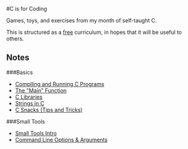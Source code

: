 #C is for Coding

Games, toys, and exercises from my month of self-taught C.

This is structured as a [free][license] curriculum, in hopes that it will be
useful to others.

[license]: ./MIT-LICENSE

## Notes
###Basics
 - [Compiling and Running C Programs][compiling-and-running]
 - [The "Main" Function][main]
 - [C Libraries][c-libraries]
 - [Strings in C][c-strings]
 - [C Snacks (Tips and Tricks)][c-snacks]

[compiling-and-running]: notes/intro/compiling-and-running.md
[main]: notes/intro/main_function.md
[c-libraries]: notes/intro/libraries_intro.md
[c-strings]: notes/intro/strings.md
[c-snacks]: notes/intro/c_snacks.md

###Small Tools
 - [Small Tools Intro][small-tools-intro]
 - [Command Line Options & Arguments][command-line-options]

[small-tools-intro]: #
[command-line-options]: notes/small_tools/command_line_options.md

